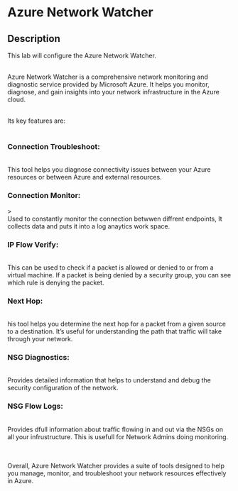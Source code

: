 <h1>Azure Network Watcher</h1>

<h2>Description</h2>
This lab will configure the Azure Network Watcher.<br /><br />

Azure Network Watcher is a comprehensive network monitoring and diagnostic service provided by Microsoft Azure. It helps you monitor, diagnose, and gain insights into your network infrastructure in the Azure cloud.
<br /><br />

Its key features are:
<br /><br />

<h3>Connection Troubleshoot:</h3> <br />
This tool helps you diagnose connectivity issues between your Azure resources or between Azure and external resources.


<h3>Connection Monitor:</h3>> <br />
Used to constantly monitor the connection betwwen diffrent endpoints,
It collects data and puts it into a log anaytics work space.

<h3>IP Flow Verify:</h3> <br />
This can be used to check if a packet is allowed or denied to or from a virtual machine. If a packet is being denied by a security group, you can see which rule is denying the packet.

<h3>Next Hop:</h3> <br />
his tool helps you determine the next hop for a packet from a given source to a destination. It’s useful for understanding the path that traffic will take through your network.

<h3>NSG Diagnostics:</h3> <br />
Provides detailed information that helps to understand and debug the security configuration of the network.

<h3>NSG Flow Logs:</h3> <br />
Provides dfull information about traffic flowing in and out via the NSGs on all your infrustructure.
This is usefull for Network Admins doing monitoring.


<br /><br />
Overall, Azure Network Watcher provides a suite of tools designed to help you manage, monitor, and troubleshoot your network resources effectively in Azure.
